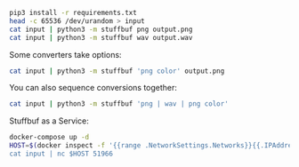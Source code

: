 ``` bash
pip3 install -r requirements.txt
head -c 65536 /dev/urandom > input
cat input | python3 -m stuffbuf png output.png
cat input | python3 -m stuffbuf wav output.wav
```

Some converters take options:

``` bash
cat input | python3 -m stuffbuf 'png color' output.png
```


You can also sequence conversions together:

``` bash
cat input | python3 -m stuffbuf 'png | wav | png color'
```

Stuffbuf as a Service:

``` bash
docker-compose up -d
HOST=$(docker inspect -f '{{range .NetworkSettings.Networks}}{{.IPAddress}}{{end}} stuffbuf)
cat input | nc $HOST 51966
```
